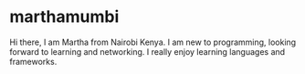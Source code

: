 # marthamumbi
Hi there, I am Martha from Nairobi Kenya. I am new to programming, looking forward to learning and networking. I really enjoy learning languages and frameworks.

